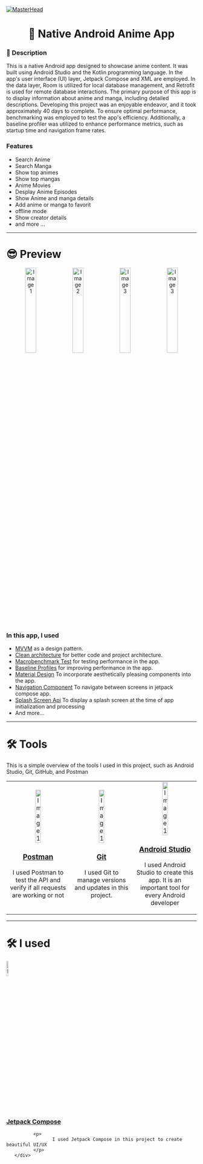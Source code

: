 [![MasterHead](https://github.com/HmidouZaka/Anime-Android-App/assets/94437384/0a080ef9-e48f-4f2c-8d30-2031f70ce28c)](https://rishavchanda.io)


<div align="center">
        <h1 >👋 Native Android Anime App </h1>
</div>

<div>
    <h3>🧐 Description</h3>
    <p>
    This is a native Android app designed to showcase anime content. It was built using Android Studio and the Kotlin programming language. In the app's user interface (UI) layer, Jetpack Compose and XML are employed. In the data layer, Room is utilized for local database management, and Retrofit is used for remote database interactions.
The primary purpose of this app is to display information about anime and manga, including detailed descriptions. Developing this project was an enjoyable endeavor, and it took approximately 40 days to complete.
To ensure optimal performance, benchmarking was employed to test the app's efficiency. Additionally, a baseline profiler was utilized to enhance performance metrics, such as startup time and navigation frame rates.
            </p>
   <h3>Features</h3>
   <ul>
            <li>Search Anime</li>
            <li>Search Manga</li>
            <li>Show top animes</li>
            <li>Show top mangas</li>
            <li>Anime Movies</li>
            <li>Desplay Anime Episodes</li>
            <li>Show Anime and manga details</li>
            <li>Add anime or manga to favorit</li>
            <li>offline mode</li>
            <li>Show creator details</li>
            <li>and more ...</li>
    </ul>
</div>

---

<div>
        <h1 >😎 Preview</h1>
        <p align="center">
          <img src="https://github.com/HmidouZaka/Quis-Native-Android-App/assets/94437384/d2a936ca-4d2c-4b87-9af8-a49f10e7d9d7" width="24%" alt="Image 1">
          <img src="https://github.com/HmidouZaka/Quis-Native-Android-App/assets/94437384/807e272e-2740-437a-8045-1c36e1aa4ca1" width="24%" alt="Image 2">
          <img src="https://github.com/HmidouZaka/Quis-Native-Android-App/assets/94437384/c2d4b054-b977-4ab8-808c-26ce9585a888" width="24%" alt="Image 3">
          <img src="https://github.com/HmidouZaka/Quis-Native-Android-App/assets/94437384/c2d4b054-b977-4ab8-808c-26ce9585a888" width="24%" alt="Image 3">
        </p>
</div>

<div>
        <h3>In this app, I used</h3>
        <ul>
            <li><a href="https://developer.android.com/topic/libraries/architecture/viewmodel">MVVM</a> as a design pattern.</li>
            <li><a href="https://developer.android.com/topic/architecture">Clean architecture</a> for better code and project architecture.</li>
            <li><a href="https://developer.android.com/topic/performance/benchmarking/macrobenchmark-overview">Macrobenchmark Test</a> for testing performance in the app.</li>
            <li><a href="https://developer.android.com/topic/performance/baselineprofiles/overview">Baseline Profiles</a> for improving performance in the app.</li>
            <li><a href="https://m3.material.io/">Material Design</a> To incorporate aesthetically pleasing components into the app.</li>
            <li><a href="https://developer.android.com/jetpack/compose">Navigation Component</a> To navigate between screens in jetpack compose app.</li>
            <li><a href="https://developer.android.com/develop/ui/views/launch/splash-screen">Splash Screen Api</a> To display a splash screen at the time of app initialization and processing</li>
            <li>And more...</li>
        </ul>
</div>

---


 <h1>🛠️ Tools </h1>
    <p>
               This is a simple overview of the tools I used in this project, such as Android Studio, Git, GitHub, and Postman
           </p>
 <div align="center">
      <table>
                 <tr>
                         <td width="30%">
                                 <div align="center">
                                      <img src="https://pic.clubic.com/v1/images/2092986/raw"   width="30%" alt="Image 1" >
                                      <h3><a href="https://www.postman.com/">Postman</a></h3>
                                      <p>
                                          I used Postman to test the API and verify if all requests are working or not 
                                      </p>
                                 </div>    
                         </td>
                           <td width="30%">
                                 <div align="center">
                                      <img src="https://avatars.githubusercontent.com/u/18133?s=200&v=4"   width="30%" alt="Image 1" >
                                         <h3><a href="https://git-scm.com/">Git</a></h3>
                                      <p>
                                            I used Git to manage versions and updates in this project.
                                      </p>
                                 </div>    
                         </td>
                           <td width="30%">
                                 <div align="center">
                                      <img src="https://developer.android.com/static/studio/images/new-studio-logo-1.png"   width="30%" alt="Image 1" >
                                      <h3><a href="https://developer.android.com/studio">Android Studio</a></h3>
                                      <p>
                                             I used Android Studio to create this app. It is an important tool for every Android developer
                                      </p>
                                 </div>    
                         </td>
                 </tr>
         </table>

 </div>

---

 <h1>🛠️ I used </h1>

<div>
       <div>
               <P>
                  <img src="https://3.bp.blogspot.com/-VVp3WvJvl84/X0Vu6EjYqDI/AAAAAAAAPjU/ZOMKiUlgfg8ok8DY8Hc-ocOvGdB0z86AgCLcBGAsYHQ/s1600/jetpack%2Bcompose%2Bicon_RGB.png"   width="10%" alt="Image 1" >
                  <h3><a href="https://developer.android.com/jetpack/compose">Jetpack Compose</a></h3>
               </P>
             
              <p>
                     I used Jetpack Compose in this project to create beautiful UI/UX
              </p>
       </div> 
</div>


